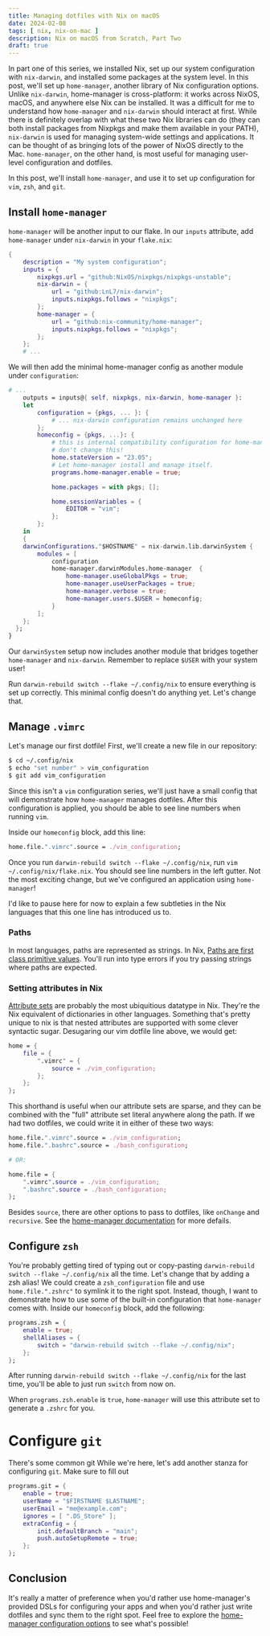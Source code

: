 ```yaml
---
title: Managing dotfiles with Nix on macOS
date: 2024-02-08
tags: [ nix, nix-on-mac ]
description: Nix on macOS from Scratch, Part Two
draft: true
---
```


In part one of this series, we installed Nix, set up our system configuration with `nix-darwin`, and
installed some packages at the system level. In this post, we'll set up `home-manager`, another
library of Nix configuration options. Unlike `nix-darwin`, home-manager is cross-platform: it works
across NixOS, macOS, and anywhere else Nix can be installed. It was a difficult for me to understand
how `home-manager` and `nix-darwin` should interact at first. While there is definitely overlap with
what these two Nix libraries can do (they can both install packages from Nixpkgs and make them
available in your PATH), `nix-darwin` is used for managing system-wide settings and applications. It
can be thought of as bringing lots of the power of NixOS directly to the Mac. `home-manager`, on the
other hand, is most useful for managing user-level configuration and dotfiles.

In this post, we'll install `home-manager`, and use it to set up configuration for `vim`, `zsh`, and
`git`.

## Install `home-manager`
`home-manager` will be another input to our flake. In our `inputs` attribute, add `home-manager`
under `nix-darwin` in your `flake.nix`:

```nix
{
    description = "My system configuration";
    inputs = {
        nixpkgs.url = "github:NixOS/nixpkgs/nixpkgs-unstable";
        nix-darwin = {
            url = "github:LnL7/nix-darwin";
            inputs.nixpkgs.follows = "nixpkgs";
        };
        home-manager = {
            url = "github:nix-community/home-manager";
            inputs.nixpkgs.follows = "nixpkgs";
        };
    };
    # ...
```

We will then add the minimal home-manager config as another module under `configuration`:

```nix
# ... 
    outputs = inputs@{ self, nixpkgs, nix-darwin, home-manager }:
    let
        configuration = {pkgs, ... }: {
            # ... nix-darwin configuration remains unchanged here
        };
        homeconfig = {pkgs, ...}: {
            # this is internal compatibility configuration for home-manager, 
            # don't change this!
            home.stateVersion = "23.05";
            # Let home-manager install and manage itself.
            programs.home-manager.enable = true;

            home.packages = with pkgs; [];

            home.sessionVariables = {
                EDITOR = "vim";
            };
        };
    in
    {
    darwinConfigurations."$HOSTNAME" = nix-darwin.lib.darwinSystem {
        modules = [ 
            configuration
            home-manager.darwinModules.home-manager  {
                home-manager.useGlobalPkgs = true;
                home-manager.useUserPackages = true;
                home-manager.verbose = true;
                home-manager.users.$USER = homeconfig;
            }
        ];
    };
  };
}
```

Our `darwinSystem` setup now includes another module that bridges together `home-manager` and
`nix-darwin`. Remember to replace `$USER` with your system user!

Run `darwin-rebuild switch --flake ~/.config/nix` to ensure everything is set up correctly. This
minimal config doesn't do anything yet. Let's change that.

## Manage `.vimrc`

Let's manage our first dotfile! First, we'll create a new file in our repository:
```bash
$ cd ~/.config/nix
$ echo "set number" > vim_configuration
$ git add vim_configuration
```

Since this isn't a `vim` configuration series, we'll just have a small config that will demonstrate
how `home-manager` manages dotfiles. After this configuration is applied, you should be able to see
line numbers when running `vim`.

Inside our `homeconfig` block, add this line:

```nix
home.file.".vimrc".source = ./vim_configuration;
```

Once you run `darwin-rebuild switch --flake ~/.config/nix`, run `vim ~/.config/nix/flake.nix`. You
should see line numbers in the left gutter. Not the most exciting change, but we've configured an
application using `home-manager`!

I'd like to pause here for now to explain a few subtleties in the Nix languages that this one line
has introduced us to.

### Paths
In most languages, paths are represented as strings. In Nix, [Paths are first class primitive
values](https://nixos.org/manual/nix/stable/language/values#type-path). You'll run into type errors
if you try passing strings where paths are expected.

### Setting attributes in Nix
[Attribute sets](https://nixos.org/manual/nix/stable/language/values#attribute-set) are probably the
most ubiquitious datatype in Nix. They're the Nix equivalent of dictionaries in other languages. Something that's pretty unique to nix is that nested attributes are supported with some clever syntactic sugar. Desugaring our vim dotfile line above, we would get:

```nix
home = {
    file = {
        ".vimrc" = {
            source = ./vim_configuration;
        };
    };
};
```

This shorthand is useful when our attribute sets are sparse, and they can be combined with the
"full" attribute set literal anywhere along the path. If we had two dotfiles, we could write it in either of these two ways:

```nix
home.file.".vimrc".source = ./vim_configuration;
home.file.".bashrc".source = ./bash_configuration;

# OR:

home.file = {
    ".vimrc".source = ./vim_configuration;
    ".bashrc".source = ./bash_configuration;
};
```

Besides `source`, there are other options to pass to dotfiles, like `onChange` and `recursive`. See
the [home-manager
documentation](https://nix-community.github.io/home-manager/options.xhtml#opt-home.file) for more
defails.

## Configure `zsh`
You're probably getting tired of typing out or copy-pasting `darwin-rebuild switch --flake
~/.config/nix` all the time. Let's change that by adding a zsh alias! We could create a
`zsh_configuration` file and use `home.file.".zshrc"` to symlink it to the right spot. Instead,
though, I want to demonstrate how to use some of the built-in configuration that `home-manager`
comes with. Inside our `homeconfig` block, add the following:

```nix
programs.zsh = {
    enable = true;
    shellAliases = {
        switch = "darwin-rebuild switch --flake ~/.config/nix";
    };
};
```

After running `darwin-rebuild switch --flake ~/.config/nix` for the last time, you'll be able to
just run `switch` from now on.

When `programs.zsh.enable` is `true`, `home-manager` will use this attribute set to generate a
`.zshrc` for you. 

# Configure `git`
There's some common git  While we're here, let's add another stanza for configuring `git`. Make sure to fill out 
```nix
programs.git = {
    enable = true;
    userName = "$FIRSTNAME $LASTNAME";
    userEmail = "me@example.com";
    ignores = [ ".DS_Store" ];
    extraConfig = {
        init.defaultBranch = "main";
        push.autoSetupRemote = true;
    };
};
```


## Conclusion

It's really a matter of preference when you'd rather use home-manager's provided DSLs for
configuring your apps and when you'd rather just write dotfiles and sync them to the right
spot. Feel free to explore the [home-manager configuration
options](https://nix-community.github.io/home-manager/options.xhtml#opt-home.file) to see what's
possible!
